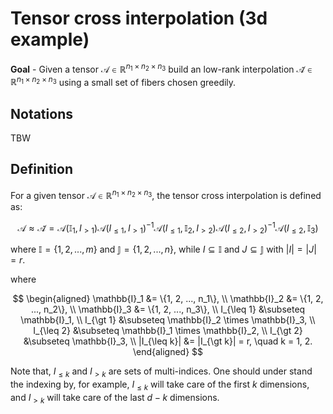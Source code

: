 # Tensor cross interpolation (3d example)

**Goal** - Given a tensor $\mathcal{A} \in \mathbb{R}^{n_1 \times n_2 \times n_3}$ build an low-rank interpolation $\mathcal{\tilde{A}} \in \mathbb{R}^{n_1 \times n_2 \times n_3}$ using a small set of fibers chosen greedily.

## Notations

TBW

## Definition

For a given tensor $\mathcal{A} \in \mathbb{R}^{n_1 \times n_2 \times n_3}$, the tensor cross interpolation is defined as:

$$
\mathcal{A} \approx \mathcal{\tilde{A}} = \mathcal{A}(\mathbb{I}_1, I_{\gt 1}) \mathcal{A}(I_{\leq 1}, I_{\gt 1})^{-1} \mathcal{A}(I_{\leq 1}, \mathbb{I}_2, I_{\gt 2}) \mathcal{A}(I_{\leq 2}, I_{\gt 2})^{-1} \mathcal{A}(I_{\leq 2}, \mathbb{I}_3)
$$

where $\mathbb{I} = \{1, 2, ..., m\}$ and $\mathbb{J} = \{1, 2, ..., n\}$, while $I \subseteq \mathbb{I}$ and $J \subseteq \mathbb{J}$ with $|I| = |J| = r$.

where

$$
\begin{aligned}
    \mathbb{I}_1 &= \{1, 2, ..., n_1\}, \\
    \mathbb{I}_2 &= \{1, 2, ..., n_2\}, \\
    \mathbb{I}_3 &= \{1, 2, ..., n_3\}, \\
    I_{\leq 1} &\subseteq \mathbb{I}_1, \\
    I_{\gt 1} &\subseteq \mathbb{I}_2 \times \mathbb{I}_3, \\
    I_{\leq 2} &\subseteq \mathbb{I}_1 \times \mathbb{I}_2, \\
    I_{\gt 2} &\subseteq \mathbb{I}_3, \\
    |I_{\leq k}| &= |I_{\gt k}| = r, \quad k = 1, 2.
\end{aligned}
$$

Note that, $I_{\leq k}$ and $I_{\gt k}$ are sets of multi-indices. One should under stand the indexing by, for example, $I_{\leq k}$ will take care of the first $k$ dimensions, and $I_{\gt k}$ will take care of the last $d - k$ dimensions.

